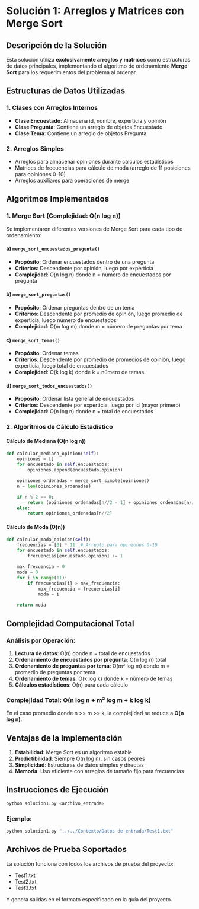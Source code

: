 # Solución 1: Arreglos y Matrices con Merge Sort

## Descripción de la Solución

Esta solución utiliza **exclusivamente arreglos y matrices** como estructuras de datos principales, implementando el algoritmo de ordenamiento **Merge Sort** para los requerimientos del problema al ordenar.

## Estructuras de Datos Utilizadas

### 1. Clases con Arreglos Internos

- **Clase Encuestado**: Almacena id, nombre, experticia y opinión
- **Clase Pregunta**: Contiene un arreglo de objetos Encuestado
- **Clase Tema**: Contiene un arreglo de objetos Pregunta

### 2. Arreglos Simples

- Arreglos para almacenar opiniones durante cálculos estadísticos
- Matrices de frecuencias para cálculo de moda (arreglo de 11 posiciones para opiniones 0-10)
- Arreglos auxiliares para operaciones de merge

## Algoritmos Implementados

### 1. Merge Sort (Complejidad: O(n log n))

Se implementaron diferentes versiones de Merge Sort para cada tipo de ordenamiento:

#### a) `merge_sort_encuestados_pregunta()`

- **Propósito**: Ordenar encuestados dentro de una pregunta
- **Criterios**: Descendente por opinión, luego por experticia
- **Complejidad**: O(n log n) donde n = número de encuestados por pregunta

#### b) `merge_sort_preguntas()`

- **Propósito**: Ordenar preguntas dentro de un tema
- **Criterios**: Descendente por promedio de opinión, luego promedio de experticia, luego número de encuestados
- **Complejidad**: O(m log m) donde m = número de preguntas por tema

#### c) `merge_sort_temas()`

- **Propósito**: Ordenar temas
- **Criterios**: Descendente por promedio de promedios de opinión, luego experticia, luego total de encuestados
- **Complejidad**: O(k log k) donde k = número de temas

#### d) `merge_sort_todos_encuestados()`

- **Propósito**: Ordenar lista general de encuestados
- **Criterios**: Descendente por experticia, luego por id (mayor primero)
- **Complejidad**: O(n log n) donde n = total de encuestados

### 2. Algoritmos de Cálculo Estadístico

#### Cálculo de Mediana (O(n log n))

```python
def calcular_mediana_opinion(self):
    opiniones = []
    for encuestado in self.encuestados:
        opiniones.append(encuestado.opinion)

    opiniones_ordenadas = merge_sort_simple(opiniones)
    n = len(opiniones_ordenadas)

    if n % 2 == 0:
        return (opiniones_ordenadas[n//2 - 1] + opiniones_ordenadas[n//2]) / 2
    else:
        return opiniones_ordenadas[n//2]
```

#### Cálculo de Moda (O(n))

```python
def calcular_moda_opinion(self):
    frecuencias = [0] * 11  # Arreglo para opiniones 0-10
    for encuestado in self.encuestados:
        frecuencias[encuestado.opinion] += 1

    max_frecuencia = 0
    moda = 0
    for i in range(11):
        if frecuencias[i] > max_frecuencia:
            max_frecuencia = frecuencias[i]
            moda = i

    return moda
```

## Complejidad Computacional Total

### Análisis por Operación:

1. **Lectura de datos**: O(n) donde n = total de encuestados
2. **Ordenamiento de encuestados por pregunta**: O(n log n) total
3. **Ordenamiento de preguntas por tema**: O(m² log m) donde m = promedio de preguntas por tema
4. **Ordenamiento de temas**: O(k log k) donde k = número de temas
5. **Cálculos estadísticos**: O(n) para cada cálculo

### Complejidad Total: O(n log n + m² log m + k log k)

En el caso promedio donde n >> m >> k, la complejidad se reduce a **O(n log n)**.

## Ventajas de la Implementación

1. **Estabilidad**: Merge Sort es un algoritmo estable
2. **Predictibilidad**: Siempre O(n log n), sin casos peores
3. **Simplicidad**: Estructuras de datos simples y directas
4. **Memoria**: Uso eficiente con arreglos de tamaño fijo para frecuencias

## Instrucciones de Ejecución

```bash
python solucion1.py <archivo_entrada>
```

### Ejemplo:

```bash
python solucion1.py "../../Contexto/Datos de entrada/Test1.txt"
```

## Archivos de Prueba Soportados

La solución funciona con todos los archivos de prueba del proyecto:

- Test1.txt
- Test2.txt
- Test3.txt

Y genera salidas en el formato especificado en la guía del proyecto.
